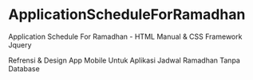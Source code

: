 ApplicationScheduleForRamadhan
==============================

Application Schedule For Ramadhan - HTML Manual &amp; CSS Framework Jquery

Refrensi & Design App Mobile Untuk Aplikasi Jadwal Ramadhan Tanpa Database
